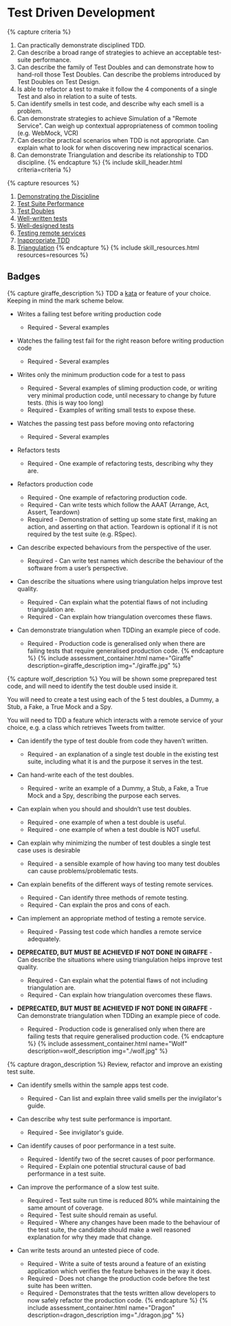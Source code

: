 # Test Driven Development

{% capture criteria %}
1. Can practically demonstrate disciplined TDD.
2. Can describe a broad range of strategies to achieve an acceptable test-suite performance.
3. Can describe the family of Test Doubles and can demonstrate how to hand-roll those Test Doubles. Can describe the problems introduced by Test Doubles on Test Design.
4. Is able to refactor a test to make it follow the 4 components of a single Test and also in relation to a suite of tests.
5. Can identify smells in test code, and describe why each smell is a problem.
6. Can demonstrate strategies to achieve Simulation of a "Remote Service". Can weigh up contextual appropriateness of common tooling (e.g. WebMock, VCR)
7. Can describe practical scenarios when TDD is not appropriate. Can explain what to look for when discovering new impractical scenarios.
8. Can demonstrate Triangulation and describe its relationship to TDD discipline.
{% endcapture %}
{% include skill_header.html criteria=criteria %}

{% capture resources %}
1. [Demonstrating the Discipline](./discipline.md)
2. [Test Suite Performance](./performance.md)
3. [Test Doubles](./test-doubles.md)
4. [Well-written tests](./well-written-tests.md)
5. [Well-designed tests](./well-designed-tests.md)
6. [Testing remote services](./remote-services.md)
7. [Inappropriate TDD](./inappropriate.md)
8. [Triangulation](./triangulation.md)
{% endcapture %}
{% include skill_resources.html resources=resources %}

## Badges

{% capture giraffe_description %}
TDD a [kata](../../katas) or feature of your choice.  Keeping in mind the mark scheme below.

- Writes a failing test before writing production code
  - Required - Several examples

- Watches the failing test fail for the right reason before writing production code
  - Required - Several examples

- Writes only the minimum production code for a test to pass
  - Required - Several examples of sliming production code, or writing very minimal production code, until necessary to change by future tests. (this is way too long)  
  - Required - Examples of writing small tests to expose these.  

- Watches the passing test pass before moving onto refactoring
  - Required - Several examples

- Refactors tests
  - Required - One example of refactoring tests, describing why they are.

- Refactors production code
  - Required - One example of refactoring production code.
  - Required - Can write tests which follow the AAAT (Arrange, Act, Assert, Teardown)
  - Required - Demonstration of setting up some state first, making an action, and asserting on that action. Teardown is optional if it is not required by the test suite (e.g. RSpec).

- Can describe expected behaviours from the perspective of the user.
  - Required - Can write test names which describe the behaviour of the software from a user’s perspective.

- Can describe the situations where using triangulation helps improve test quality.
  - Required - Can explain what the potential flaws of not including triangulation are.
  - Required - Can explain how triangulation overcomes these flaws.

- Can demonstrate triangulation when TDDing an example piece of code.
  - Required - Production code is generalised only when there are failing tests that require generalised production code.
{% endcapture %}
{% include assessment_container.html name="Giraffe" description=giraffe_description img="./giraffe.jpg" %}

{% capture wolf_description %}
You will be shown some preprepared test code, and will need to identify the test double used inside it.

You will need to create a test using each of the 5 test doubles, a Dummy, a Stub, a Fake, a True Mock and a Spy.

You will need to TDD a feature which interacts with a remote service of your choice, e.g. a class which retrieves Tweets from twitter.

- Can identify the type of test double from code they haven’t written.
  - Required - an explanation of a single test double in the existing test suite, including what it is and the purpose it serves in the test.

- Can hand-write each of the test doubles.
  - Required - write an example of a Dummy, a Stub, a Fake, a True Mock and a Spy, describing the purpose each serves.

- Can explain when you should and shouldn’t use test doubles.
  - Required - one example of when a test double is useful.
  - Required - one example of when a test double is NOT useful.

- Can explain why minimizing the number of test doubles a single test case uses is desirable
  - Required - a sensible example of how having too many test doubles can cause problems/problematic tests.

- Can explain benefits of the different ways of testing remote services.
  - Required - Can identify three methods of remote testing.
  - Required - Can explain the pros and cons of each.

- Can implement an appropriate method of testing a remote service.
  - Required - Passing test code which handles a remote service adequately.

- **DEPRECATED, BUT MUST BE ACHIEVED IF NOT DONE IN GIRAFFE** - Can describe the situations where using triangulation helps improve test quality.
  - Required - Can explain what the potential flaws of not including triangulation are.
  - Required - Can explain how triangulation overcomes these flaws.

- **DEPRECATED, BUT MUST BE ACHIEVED IF NOT DONE IN GIRAFFE** - Can demonstrate triangulation when TDDing an example piece of code.
  - Required - Production code is generalised only when there are failing tests that require generalised production code.
{% endcapture %}
{% include assessment_container.html name="Wolf" description=wolf_description img="./wolf.jpg" %}

{% capture dragon_description %}
Review, refactor and improve an existing test suite.

- Can identify smells within the sample apps test code.
  - Required - Can list and explain three valid smells per the invigilator's guide.

- Can describe why test suite performance is important.
  - Required - See invigilator's guide.

- Can identify causes of poor performance in a test suite.
  - Required - Identify two of the secret causes of poor performance.
  - Required - Explain one potential structural cause of bad performance in a test suite.

- Can improve the performance of a slow test suite.
  - Required - Test suite run time is reduced 80% while maintaining the same amount of coverage.
  - Required - Test suite should remain as useful.
  - Required - Where any changes have been made to the behaviour of the test suite, the candidate
    should make a well reasoned explanation for why they made that change.

- Can write tests around an untested piece of code.
  - Required - Write a suite of tests around a feature of an existing application which
    verifies the feature behaves in the way it does.
  - Required - Does not change the production code before the test suite has been written.
  - Required - Demonstrates that the tests written allow developers to now safely refactor
    the production code.
{% endcapture %}
{% include assessment_container.html name="Dragon" description=dragon_description img="./dragon.jpg" %}
